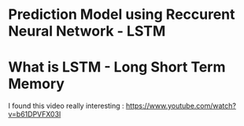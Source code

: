 # Prediction Model using Reccurent Neural Network - LSTM




# What is LSTM - Long Short Term Memory 
  
  I found this video really interesting : https://www.youtube.com/watch?v=b61DPVFX03I 

